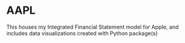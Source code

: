 # AAPL

This houses my Integrated Financial Statement model for Apple, and includes data visualizations created with Python package(s)
